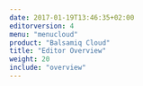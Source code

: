 ```yaml
---
date: 2017-01-19T13:46:35+02:00
editorversion: 4
menu: "menucloud"
product: "Balsamiq Cloud"
title: "Editor Overview"
weight: 20
include: "overview"
---
```

